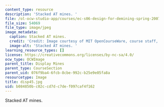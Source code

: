 ```yaml
---
content_type: resource
description: 'Stacked AT mines. '
file: /ol-ocw-studio-app/courses/ec-s06-design-for-demining-spring-2007/b084850bc02ccd7dc7def097caf4f162_disp45.jpg
file_size: 54069
file_type: image/jpeg
image_metadata:
  caption: Stacked AT mines.
  credit: 'Credit: Image courtesy of MIT OpenCourseWare, course staff, and students.'
  image-alt: 'Stacked AT mines. '
learning_resource_types: []
license: https://creativecommons.org/licenses/by-nc-sa/4.0/
ocw_type: OCWImage
parent_title: Display Mines
parent_type: CourseSection
parent_uid: 076f9ba4-6fcb-8cbe-992c-b25e9e05fa8a
resourcetype: Image
title: disp45.jpg
uid: b084850b-c02c-cd7d-c7de-f097caf4f162
---
```

Stacked AT mines. 